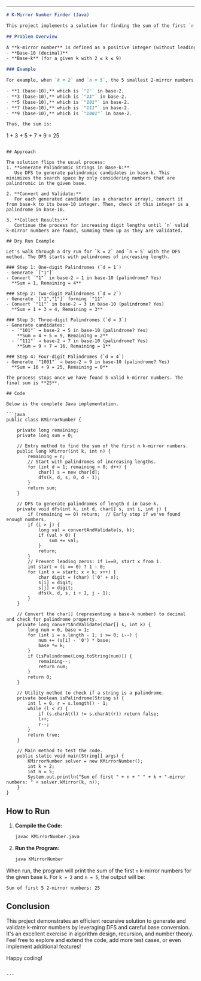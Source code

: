 

---

```markdown
# K-Mirror Number Finder (Java)

This project implements a solution for finding the sum of the first `n` **k-mirror numbers**—numbers that are palindromic in both base-10 and a given base `k` (where 2 ≤ k ≤ 9). The solution uses a depth-first search (DFS) strategy to generate palindromic numbers in base-k and then validates if their corresponding base-10 number is also a palindrome.

## Problem Overview

A **k-mirror number** is defined as a positive integer (without leading zeros) that is a palindrome in:
- **Base-10 (decimal)**
- **Base-k** (for a given k with 2 ≤ k ≤ 9)

### Example

For example, when `k = 2` and `n = 5`, the 5 smallest 2-mirror numbers are:

- **1 (base-10),** which is `"1"` in base-2.
- **3 (base-10),** which is `"11"` in base-2.
- **5 (base-10),** which is `"101"` in base-2.
- **7 (base-10),** which is `"111"` in base-2.
- **9 (base-10),** which is `"1001"` in base-2.

Thus, the sum is:
```

1 + 3 + 5 + 7 + 9 = 25

````

## Approach

The solution flips the usual process:
1. **Generate Palindromic Strings in Base-k:**  
   Use DFS to generate palindromic candidates in base-k. This minimizes the search space by only considering numbers that are palindromic in the given base.
   
2. **Convert and Validate:**  
   For each generated candidate (as a character array), convert it from base-k to its base-10 integer. Then, check if this integer is a palindrome in base-10.

3. **Collect Results:**  
   Continue the process for increasing digit lengths until `n` valid k-mirror numbers are found, summing them up as they are validated.

## Dry Run Example

Let's walk through a dry run for `k = 2` and `n = 5` with the DFS method. The DFS starts with palindromes of increasing length.

### Step 1: One-digit Palindromes (`d = 1`)
- Generate `["1"]`
- Convert `"1"` in base-2 → 1 in base-10 (palindrome? Yes)  
  **Sum = 1, Remaining = 4**

### Step 2: Two-digit Palindromes (`d = 2`)
- Generate `["1","1"]` forming `"11"`
- Convert `"11"` in base-2 → 3 in base-10 (palindrome? Yes)  
  **Sum = 1 + 3 = 4, Remaining = 3**

### Step 3: Three-digit Palindromes (`d = 3`)
- Generate candidates:
  - `"101"` → base-2 → 5 in base-10 (palindrome? Yes)  
    **Sum = 4 + 5 = 9, Remaining = 2**
  - `"111"` → base-2 → 7 in base-10 (palindrome? Yes)  
    **Sum = 9 + 7 = 16, Remaining = 1**

### Step 4: Four-digit Palindromes (`d = 4`)
- Generate `"1001"` → base-2 → 9 in base-10 (palindrome? Yes)  
  **Sum = 16 + 9 = 25, Remaining = 0**

The process stops once we have found 5 valid k-mirror numbers. The final sum is **25**.

## Code

Below is the complete Java implementation.

```java
public class KMirrorNumber {

    private long remaining;
    private long sum = 0;

    // Entry method to find the sum of the first n k-mirror numbers.
    public long kMirror(int k, int n) {
        remaining = n;
        // Start with palindromes of increasing lengths.
        for (int d = 1; remaining > 0; d++) {
            char[] s = new char[d];
            dfs(k, d, s, 0, d - 1);
        }
        return sum;
    }

    // DFS to generate palindromes of length d in base-k.
    private void dfs(int k, int d, char[] s, int i, int j) {
        if (remaining == 0) return;  // Early stop if we've found enough numbers.
        if (i > j) {
            long val = convertAndValidate(s, k);
            if (val > 0) {
                sum += val;
            }
            return;
        }
        // Prevent leading zeros: if i==0, start x from 1.
        int start = (i == 0) ? 1 : 0;
        for (int x = start; x < k; x++) {
            char digit = (char) ('0' + x);
            s[i] = digit;
            s[j] = digit;
            dfs(k, d, s, i + 1, j - 1);
        }
    }

    // Convert the char[] (representing a base-k number) to decimal and check for palindrome property.
    private long convertAndValidate(char[] s, int k) {
        long num = 0, base = 1;
        for (int i = s.length - 1; i >= 0; i--) {
            num += (s[i] - '0') * base;
            base *= k;
        }
        if (isPalindrome(Long.toString(num))) {
            remaining--;
            return num;
        }
        return 0;
    }

    // Utility method to check if a string is a palindrome.
    private boolean isPalindrome(String s) {
        int l = 0, r = s.length() - 1;
        while (l < r) {
            if (s.charAt(l) != s.charAt(r)) return false;
            l++;
            r--;
        }
        return true;
    }

    // Main method to test the code.
    public static void main(String[] args) {
        KMirrorNumber solver = new KMirrorNumber();
        int k = 2;
        int n = 5;
        System.out.println("Sum of first " + n + " " + k + "-mirror numbers: " + solver.kMirror(k, n));
    }
}
````

## How to Run

1. **Compile the Code:**

   ```bash
   javac KMirrorNumber.java
   ```

2. **Run the Program:**

   ```bash
   java KMirrorNumber
   ```

When run, the program will print the sum of the first `n` k-mirror numbers for the given base `k`. For `k = 2` and `n = 5`, the output will be:

```
Sum of first 5 2-mirror numbers: 25
```

## Conclusion

This project demonstrates an efficient recursive solution to generate and validate k-mirror numbers by leveraging DFS and careful base conversion. It's an excellent exercise in algorithm design, recursion, and number theory. Feel free to explore and extend the code, add more test cases, or even implement additional features!

Happy coding!

```

---


```
